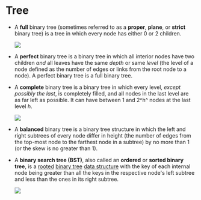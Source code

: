 # Tree

- A **full** binary tree (sometimes referred to as a **proper**, **plane**, or **strict** binary tree) is a tree in which every node has either 0 or 2 children.

  ![](https://upload.wikimedia.org/wikipedia/commons/b/b0/Full_binary.svg)

- A **perfect** binary tree is a binary tree in which all interior nodes have two children *and* all leaves have the same *depth* or same *level* (the level of a node defined as the number of edges or links from the root node to a node). A perfect binary tree is a full binary tree.

- A **complete** binary tree is a binary tree in which every level, *except possibly the last*, is completely filled, and all nodes in the last level are as far left as possible. It can have between 1 and 2^h^ nodes at the last level *h*.

  ![](https://upload.wikimedia.org/wikipedia/commons/d/d9/Complete_binary2.svg)

- A **balanced** binary tree is a binary tree structure in which the left and right subtrees of every node differ in height (the number of edges from the top-most node to the farthest node in a subtree) by no more than 1 (or the skew is no greater than 1).

- A **binary search tree (BST)**, also called an **ordered** or **sorted binary tree**, is a [rooted](https://en.wikipedia.org/wiki/Rooted_tree) [binary tree](https://en.wikipedia.org/wiki/Binary_tree) [data structure](https://en.wikipedia.org/wiki/Data_structure) with the key of each internal node being greater than all the keys in the respective node's left subtree and less than the ones in its right subtree. 

  ![](https://upload.wikimedia.org/wikipedia/commons/d/da/Binary_search_tree.svg)

